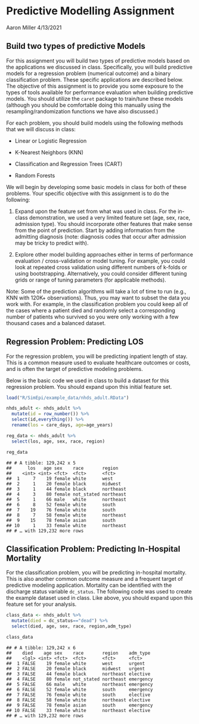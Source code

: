 Predictive Modelling Assignment
================
Aaron Miller
4/13/2021

## Build two types of predictive Models

For this assignment you will build two types of predictive models based
on the applications we discussed in class. Specifically, you will build
predictive models for a regression problem (numerical outcome) and a
binary classification problem. These specific applications are described
below. The objective of this assignment is to provide you some exposure
to the types of tools available for performance evaluation when building
predictive models. You should utilize the `caret` package to train/tune
these models (although you should be comfortable doing this manually
using the resampling/randomization functions we have also discussed.)

For each problem, you should build models using the following methods
that we will discuss in class:

-   Linear or Logistic Regression

-   K-Nearest Neighbors (KNN)

-   Classification and Regression Trees (CART)

-   Random Forests

We will begin by developing some basic models in class for both of these
problems. Your specific objective with this assignment is to do the
following:

1.  Expand upon the feature set from what was used in class. For the
    in-class demonstration, we used a very limited feature set (age,
    sex, race, admission type). You should incorporate other features
    that make sense from the point of prediction. Start by adding
    information from the admitting diagnosis (note: diagnosis codes that
    occur after admission may be tricky to predict with).

2.  Explore other model building approaches either in terms of
    performance evaluation / cross-validation or model tuning. For
    example, you could look at repeated cross validation using different
    numbers of k-folds or using bootstrapping. Alternatively, you could
    consider different tuning grids or range of tuning parameters (for
    applicable methods).

Note: Some of the prediction algorithms will take a lot of time to run
(e.g., KNN with 120K+ observations). Thus, you may want to subset the
data you work with. For example, in the classification problem you could
keep all of the cases where a patient died and randomly select a
corresponding number of patients who survived so you were only working
with a few thousand cases and a balanced dataset.

## Regression Problem: Predicting LOS

For the regression problem, you will be predicting inpatient length of
stay. This is a common measure used to evaluate healthcare outcomes or
costs, and is often the target of predictive modeling problems.

Below is the basic code we used in class to build a dataset for this
regression problem. You should expand upon this initial feature set.

``` r
load("R/SimEpi/example_data/nhds_adult.RData")

nhds_adult <- nhds_adult %>% 
  mutate(id = row_number()) %>% 
  select(id,everything()) %>% 
  rename(los = care_days, age=age_years)

reg_data <- nhds_adult %>% 
  select(los, age, sex, race, region)

reg_data
```

    ## # A tibble: 129,242 x 5
    ##      los   age sex    race       region   
    ##    <int> <int> <fct>  <fct>      <fct>    
    ##  1     7    19 female white      west     
    ##  2     1    20 female black      midwest  
    ##  3     1    44 female black      northeast
    ##  4     3    80 female not_stated northeast
    ##  5     1    66 male   white      northeast
    ##  6     8    52 female white      south    
    ##  7    19    76 female white      south    
    ##  8     7    58 female white      northeast
    ##  9    15    78 female asian      south    
    ## 10     1    33 female white      northeast
    ## # … with 129,232 more rows

## Classification Problem: Predicting In-Hospital Mortality

For the classification problem, you will be predicting in-hospital
mortality. This is also another common outcome measure and a frequent
target of predictive modeling application. Mortality can be identified
with the discharge status variable `dc_status`. The following code was
used to create the example dataset used in class. Like above, you should
expand upon this feature set for your analysis.

``` r
class_data <- nhds_adult %>% 
  mutate(died = dc_status=="dead") %>% 
  select(died, age, sex, race, region,adm_type)

class_data
```

    ## # A tibble: 129,242 x 6
    ##    died    age sex    race       region    adm_type 
    ##    <lgl> <int> <fct>  <fct>      <fct>     <fct>    
    ##  1 FALSE    19 female white      west      urgent   
    ##  2 FALSE    20 female black      midwest   urgent   
    ##  3 FALSE    44 female black      northeast elective 
    ##  4 FALSE    80 female not_stated northeast emergency
    ##  5 FALSE    66 male   white      northeast emergency
    ##  6 FALSE    52 female white      south     emergency
    ##  7 FALSE    76 female white      south     elective 
    ##  8 FALSE    58 female white      northeast elective 
    ##  9 FALSE    78 female asian      south     emergency
    ## 10 FALSE    33 female white      northeast elective 
    ## # … with 129,232 more rows
